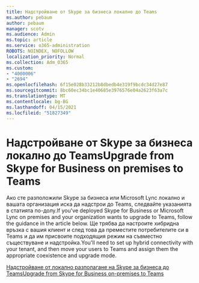 ```yaml
---
title: Надстройване от Skype за бизнеса локално до Teams
ms.author: pebaum
author: pebaum
manager: scotv
ms.audience: Admin
ms.topic: article
ms.service: o365-administration
ROBOTS: NOINDEX, NOFOLLOW
localization_priority: Normal
ms.collection: Adm_O365
ms.custom:
- "4000006"
- "2694"
ms.openlocfilehash: 6f15e028b33212b8dbedb4e319f9bcdc34d27e87
ms.sourcegitcommit: 8bc60ec34bc1e40685e3976576e04a2623f63a7c
ms.translationtype: MT
ms.contentlocale: bg-BG
ms.lasthandoff: 04/15/2021
ms.locfileid: "51827349"
---
```

# <a name="upgrade-from-skype-for-business-on-premises-to-teams"></a><span data-ttu-id="71b9a-102">Надстройване от Skype за бизнеса локално до Teams</span><span class="sxs-lookup"><span data-stu-id="71b9a-102">Upgrade from Skype for Business on premises to Teams</span></span>

<span data-ttu-id="71b9a-103">Ако сте разположили Skype за бизнеса или Microsoft Lync локално и вашата организация иска да надстрои до Teams, следвайте указанията в статията по-долу.</span><span class="sxs-lookup"><span data-stu-id="71b9a-103">If you've deployed Skype for Business or Microsoft Lync on premises and your organization wants to upgrade to Teams, follow the guidance in the article below.</span></span> <span data-ttu-id="71b9a-104">Ще трябва да настроите хибридна връзка с вашия клиент и след това да преместите потребителите си в Teams и да им присвоите подходящия режим на съвместно съществуване и надстройка.</span><span class="sxs-lookup"><span data-stu-id="71b9a-104">You'll need to set up hybrid connectivity with your tenant, and then move your users to Teams and assign them the appropriate coexistence and upgrade mode.</span></span> 

[<span data-ttu-id="71b9a-105">Надстройване от локално разполагане на Skype за бизнеса до Teams</span><span class="sxs-lookup"><span data-stu-id="71b9a-105">Upgrade from Skype for Business on-premises to Teams</span></span>](https://docs.microsoft.com/MicrosoftTeams/upgrade-to-teams-execute-skypeforbusinesshybridonprem)

